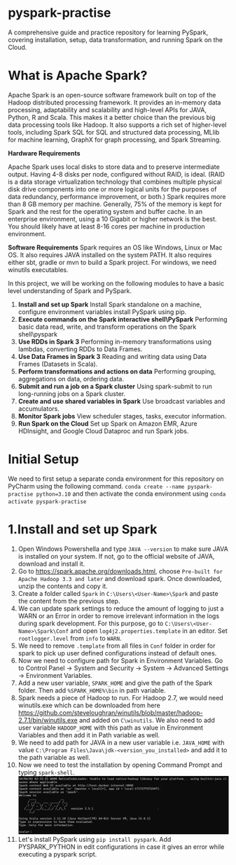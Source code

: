 # pyspark-practise

A comprehensive guide and practice repository for learning PySpark, covering installation, setup, data transformation, 
and running Spark on the Cloud.

# What is Apache Spark?
Apache Spark is an open-source software framework built on top of the Hadoop distributed processing framework.
It provides an in-memory data processing, adaptability and scalability and high-level APIs for JAVA, Python, R
and Scala. This makes it a better choice than the previous big data processing tools like Hadoop. It also supports a 
rich set of higher-level tools, including Spark SQL for SQL and structured data processing, MLlib for 
machine learning, GraphX for graph processing, and Spark Streaming. 

**Hardware Requirements** 

Apache Spark uses local disks to store data and to preserve intermediate output. 
Having 4-8 disks per node, configured without RAID, is ideal. (RAID is a data storage virtualization 
technology that combines multiple physical disk drive components into one or more 
logical units for the purposes of data redundancy, performance improvement, or both.)
Spark requires more than 8 GB memory per machine. Generally, 75% of the memory is kept for Spark and 
the rest for the operating system and buffer cache. 
In an enterprise environment, using a 10 Gigabit or higher network is the best. 
You should likely have at least 8-16 cores per machine in production environment. 

**Software Requirements**
Spark requires an OS like Windows, Linux or Mac OS. It also requires JAVA installed on the system PATH.
It also requires either sbt, gradle or mvn to build a Spark project. For windows, we need winutils executables.  
 

In this project, 
we will be working on the following modules to have a basic level understanding of Spark and PySpark. 

1. **Install and set up Spark** 
Install Spark standalone on a machine, configure environment variables install PySpark using pip. 
2. **Execute commands on the Spark interactive shell\PySpark**
Performing basic data read, write, and transform operations on the Spark shell\pyspark
3. **Use RDDs in Spark 3** 
Performing in-memory transformations using lambdas, converting RDDs to Data Frames.
4. **Use Data Frames in Spark 3**
Reading and writing data using Data Frames (Datasets in Scala).
5. **Perform transformations and actions on data**
Performing grouping, aggregations on data, ordering data.
6. **Submit and run a job on a Spark cluster**
Using spark-submit to run long-running jobs on a Spark cluster.
7. **Create and use shared variables in Spark** 
Use broadcast variables and accumulators. 
8. **Monitor Spark jobs**
View scheduler stages, tasks, executor information. 
9. **Run Spark on the Cloud** 
Set up Spark on Amazon EMR, Azure HDInsight, and Google Cloud Dataproc and run Spark jobs.

# Initial Setup
We need to first setup a separate conda environment for this repository on PyCharm using the following command. 
`conda create --name pyspark-practise python=3.10` and then activate the conda environment 
using `conda activate pyspark-practise`

# 1.Install and set up Spark
1. Open Windows Powershella and type `JAVA --version` to make sure JAVA is installed on your system. If not, 
go to the official website of JAVA, download and install it. 
2. Go to https://spark.apache.org/downloads.html, choose `Pre-built for Apache Hadoop 3.3 and later` and 
download spark. Once downloaded, unzip the contents and copy it.
3. Create a folder called `Spark` in `C:\Users\<User-Name>\Spark` and paste the content from the previous step. 
4. We can update spark settings to reduce the amount of logging to just a WARN or an Error in order to remove 
irrelevant information in the logs during spark development. For this purpose, go to `C:\Users\<User-Name>\Spark\Conf` 
and open `log4j2.properties.template` in an editor. Set `rootlogger.level` from `info` to `WARN`. 
5. We need to remove `.template` from all files in `Conf` folder in order for spark to pick up user defined configurations
instead of default ones. 
6. Now we need to configure path for Spark in Environment Variables. 
Go to Control Panel -> System and Security -> System -> Advanced Settings -> Environment Variables. 
7. Add a new user variable, `SPARK_HOME` and give the path of the Spark folder. Then add `%SPARK_HOME%\bin` in 
path variable. 
8. Spark needs a piece of Hadoop to run. For Hadoop 2.7, we would need winutils.exe which can be downloaded 
from here https://github.com/steveloughran/winutils/blob/master/hadoop-2.7.1/bin/winutils.exe and added on 
`C\winutils`. We also need to add user variable `HADOOP_HOME` with this path as value in Environment Variables and 
then add it in Path variable as well.
9. We need to add path for JAVA in a new user variable i.e. `JAVA_HOME` with value `C:\Program Files\Java\jdk-<version_you_installed>` 
and add it to the path variable as well.
10. Now we need to test the installation by opening Command Prompt and typing `spark-shell`. 
![img.png](images/spark-installation.png)
11. Let's install PySpark using `pip install pyspark`. Add PYSPARK_PYTHON in edit configurations in case it gives 
an error while executing a pyspark script. 
